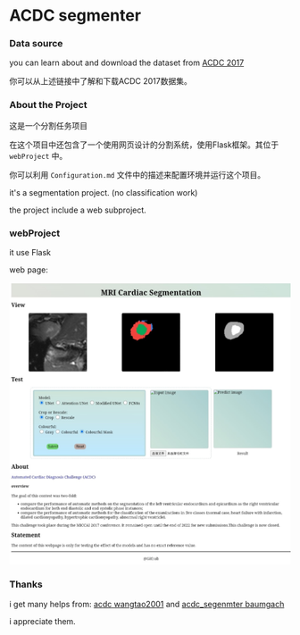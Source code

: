 # ACDC segmenter


### Data source

you can learn about and download the dataset from [ACDC 2017](https://www.creatis.insa-lyon.fr/Challenge/acdc/index.html)

你可以从上述链接中了解和下载ACDC 2017数据集。

### About the Project

这是一个分割任务项目

在这个项目中还包含了一个使用网页设计的分割系统，使用Flask框架。其位于 `webProject` 中。

你可以利用 `Configuration.md` 文件中的描述来配置环境并运行这个项目。

it's a segmentation project. (no classification work)

the project include a web subproject.

### webProject

it use Flask

web page:

![web page](./webProject.jpg)


### Thanks

i get many helps from:
[acdc wangtao2001](https://github.com/wangtao2001/acdc)
and
[acdc\_segenmter baumgach](https://github.com/baumgach/acdc_segmenter)

i appreciate them.

